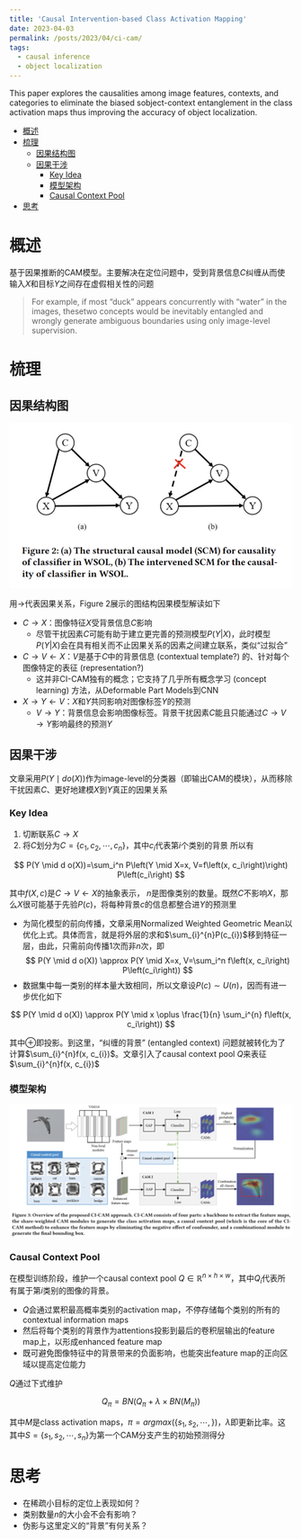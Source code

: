 ```yaml
---
title: 'Causal Intervention-based Class Activation Mapping'
date: 2023-04-03
permalink: /posts/2023/04/ci-cam/
tags:
  - causal inference
  - object localization
---
```


This paper explores the causalities among image features, contexts, and categories to eliminate the biased sobject-context entanglement in the class activation maps thus improving the accuracy of object localization.

- [概述](#概述)
- [梳理](#梳理)
	- [因果结构图](#因果结构图)
	- [因果干涉](#因果干涉)
		- [Key Idea](#key-idea)
		- [模型架构](#模型架构)
		- [Causal Context Pool](#causal-context-pool)
- [思考](#思考)


# 概述
基于因果推断的CAM模型。主要解决在定位问题中，受到背景信息$C$纠缠从而使输入$X$和目标$Y$之间存在虚假相关性的问题
> For example, if most “duck” appears concurrently with “water” in the images, thesetwo concepts would be inevitably entangled and wrongly generate ambiguous boundaries using only image-level supervision.

# 梳理
## 因果结构图
![image.png](https://raw.githubusercontent.com/HalveLuve/Images/master/PicGo/20230411181938.png)

用$\rightarrow$代表因果关系，Figure 2展示的图结构因果模型解读如下
- $C \rightarrow X$：图像特征$X$受背景信息$C$影响
	- 尽管干扰因素$C$可能有助于建立更完善的预测模型$P(Y|X)$，此时模型$P(Y|X)$会在具有相关而不止因果关系的因素之间建立联系，类似“过拟合”
- $C\rightarrow V\leftarrow X$：$V$是基于$C$中的背景信息 (contextual template?) 的、针对每个图像特定的表征 (representation?)
	- 这并非CI-CAM独有的概念；它支持了几乎所有概念学习 (concept learning) 方法，从Deformable Part Models到CNN
- $X\rightarrow Y \leftarrow V$：$X$和$Y$共同影响对图像标签$Y$的预测
	- $V\rightarrow Y$：背景信息会影响图像标签。背景干扰因素$C$能且只能通过$C\rightarrow V\rightarrow Y$影响最终的预测$Y$


## 因果干涉

文章采用$P(Y\mid do(X))$作为image-level的分类器（即输出CAM的模块），从而移除干扰因素$C$、更好地建模$X$到$Y$真正的因果关系

### Key Idea
1. 切断联系$C\rightarrow X$
2. 将$C$划分为$C=\{c_{1}, c_{2}, \cdots, c_{n}\}$，其中$c_{i}$代表第$i$个类别的背景
所以有

$$
P(Y \mid d o(X))=\sum_i^n P\left(Y \mid X=x, V=f\left(x, c_i\right)\right) P\left(c_i\right)
$$

其中$f(X, c)$是$C\rightarrow V\leftarrow X$的抽象表示， $n$是图像类别的数量。既然$C$不影响$X$，那么$X$很可能基于先验$P(c)$，将每种背景$c$的信息都整合进$Y$的预测里

- 为简化模型的前向传播，文章采用Normalized Weighted Geometric Mean以优化上式。具体而言，就是将外层的求和$\sum_{i}^{n}P(c_{i})$移到特征一层，由此，只需前向传播1次而非$n$次，即
$$
P(Y \mid d o(X)) \approx P(Y \mid X=x, V=\sum_i^n f\left(x, c_i\right) P\left(c_i\right))
$$
- 数据集中每一类别的样本量大致相同，所以文章设$P(c)\sim U(n)$，因而有进一步优化如下


$$
P(Y \mid d o(X)) \approx P(Y \mid x \oplus \frac{1}{n} \sum_i^{n} f\left(x, c_i\right))
$$

其中$\oplus$即投影。到这里，“纠缠的背景” (entangled context) 问题就被转化为了计算$\sum_{i}^{n}f(x, c_{i})$。文章引入了causal context pool $Q$来表征$\sum_{i}^{n}f(x, c_{i})$
### 模型架构
![image.png](https://raw.githubusercontent.com/HalveLuve/Images/master/PicGo/20230412011546.png)

### Causal Context Pool

在模型训练阶段，维护一个causal context pool $Q\in \mathbb{R}^{n\times h\times w}$，其中$Q_{i}$代表所有属于第$i$类别的图像的背景。
- $Q$会通过累积最高概率类别的activation map，不停存储每个类别的所有的contextual information maps
- 然后将每个类别的背景作为attentions投影到最后的卷积层输出的feature map上，以形成enhanced feature map
- 既可避免图像特征中的背景带来的负面影响，也能突出feature map的正向区域以提高定位能力


$Q$通过下式维护

$$
Q_{\pi}=BN(Q_{\pi}+\lambda \times BN(M_{\pi}))
$$

其中$M$是class activation maps，$\pi=argmax(\{s_{1}, s_{2}, \cdots, \})$，$\lambda$即更新比率。这其中$S=\{s_{1}, s_{2}, \cdots, s_{n}\}$为第一个CAM分支产生的初始预测得分

# 思考
- 在稀疏小目标的定位上表现如何？
- 类别数量$n$的大小会不会有影响？
- 伪影与这里定义的“背景”有何关系？